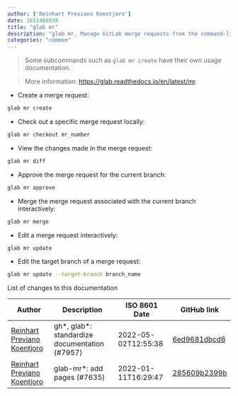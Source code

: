 ```yaml
---
author: ['Reinhart Previano Koentjoro']
date: 1651488938
title: "glab mr"
description: "glab mr, Manage GitLab merge requests from the command-line."
categories: "common"
---
```

> Some subcommands such as `glab mr create` have their own usage documentation.

> More information: <https://glab.readthedocs.io/en/latest/mr>.

- Create a merge request:

```bash
glab mr create
```

- Check out a specific merge request locally:

```bash
glab mr checkout mr_number
```

- View the changes made in the merge request:

```bash
glab mr diff
```

- Approve the merge request for the current branch:

```bash
glab mr approve
```

- Merge the merge request associated with the current branch interactively:

```bash
glab mr merge
```

- Edit a merge request interactively:

```bash
glab mr update
```

- Edit the target branch of a merge request:

```bash
glab mr update --target-branch branch_name
```
List of changes to this documentation


Author | Description | ISO 8601 Date | GitHub link
------|-----|-----|-----
[Reinhart Previano Koentjoro](mailto:reinhart_previano@yahoo.com) | gh*, glab*: standardize documentation (#7957) | 2022-05-02T12:55:38 | [6ed9681dbcd6](https://github.com/tldr-pages/tldr/commit/6ed9681dbcd680e9529c8238221f7fab9cd2c130)
[Reinhart Previano Koentjoro](mailto:reinhart_previano@yahoo.com) | glab-mr*: add pages (#7635) | 2022-01-11T16:29:47 | [285609b2399b](https://github.com/tldr-pages/tldr/commit/285609b2399b62b066295a89b4844c83d376af6d)

